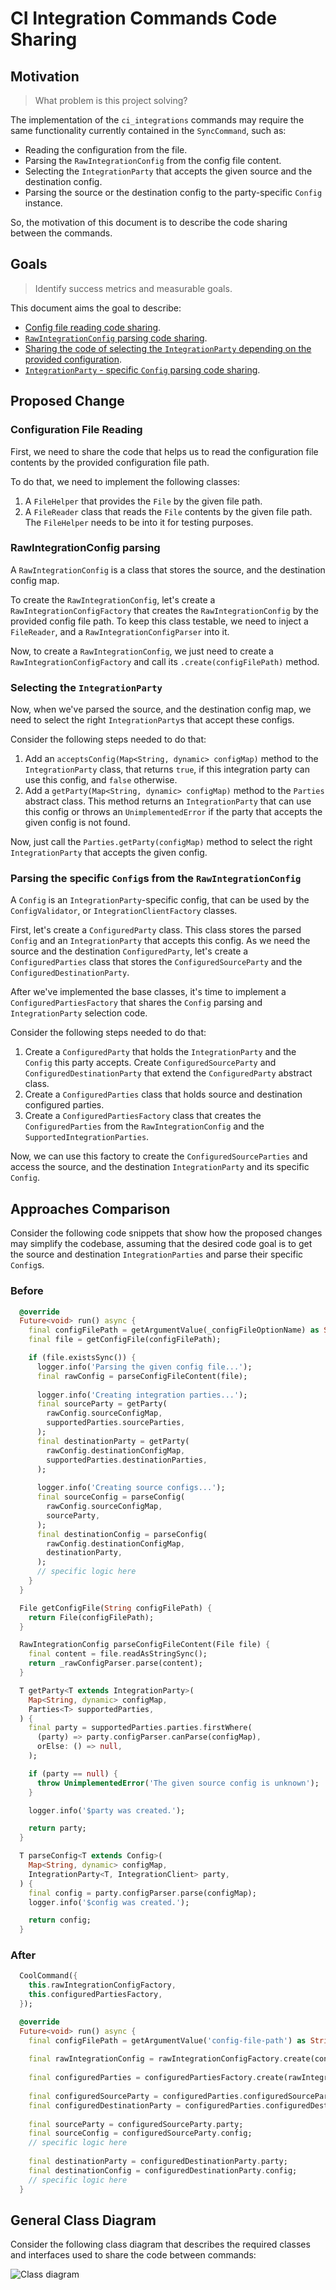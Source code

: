 # CI Integration Commands Code Sharing

## Motivation
> What problem is this project solving?

The implementation of the `ci_integrations` commands may require the same functionality currently contained in the `SyncCommand`, such as:
- Reading the configuration from the file.
- Parsing the `RawIntegrationConfig` from the config file content.
- Selecting the `IntegrationParty` that accepts the given source and the destination config.
- Parsing the source or the destination config to the party-specific `Config` instance.

So, the motivation of this document is to describe the code sharing between the commands.

## Goals
> Identify success metrics and measurable goals.

This document aims the goal to describe:
- [Config file reading code sharing](#configuration-file-reading).
- [`RawIntegrationConfig` parsing code sharing](#rawintegrationconfig-parsing).
- [Sharing the code of selecting the `IntegrationParty` depending on the provided configuration](#selecting-the-integrationparty).
- [`IntegrationParty` - specific `Config` parsing code sharing](#parsing-the-specific-configs-from-the-rawintegrationconfig).

## Proposed Change

### Configuration File Reading

First, we need to share the code that helps us to read the configuration file contents by the provided configuration file path.

To do that, we need to implement the following classes:

1. A `FileHelper` that provides the `File` by the given file path.
2. A `FileReader` class that reads the `File` contents by the given file path. The `FileHelper` needs to be into it for testing purposes.

### RawIntegrationConfig parsing

A `RawIntegrationConfig` is a class that stores the source, and the destination config map. 

To create the `RawIntegrationConfig`, let's create a `RawIntegrationConfigFactory` that creates the `RawIntegrationConfig` by the provided config file path.
To keep this class testable, we need to inject a `FileReader`, and a `RawIntegrationConfigParser` into it.

Now, to create a `RawIntegrationConfig`, we just need to create a `RawIntegrationConfigFactory` and call its `.create(configFilePath)` method.

### Selecting the `IntegrationParty`

Now, when we've parsed the source, and the destination config map, we need to select the right `IntegrationParty`s that accept these configs.

Consider the following steps needed to do that:

1. Add an `acceptsConfig(Map<String, dynamic> configMap)` method to the `IntegrationParty` class, that returns `true`, if this integration party can use this config, and `false` otherwise.
2. Add a `getParty(Map<String, dynamic> configMap)` method to the `Parties` abstract class. This method returns an `IntegrationParty` that can use this config or throws an `UnimplementedError` if the party that accepts the given config is not found.

Now, just call the `Parties.getParty(configMap)` method to select the right `IntegrationParty` that accepts the given config.

### Parsing the specific `Config`s from the `RawIntegrationConfig`

A `Config` is an `IntegrationParty`-specific config, that can be used by the `ConfigValidator`, or `IntegrationClientFactory` classes.

First, let's create a `ConfiguredParty` class. This class stores the parsed `Config` and an `IntegrationParty` that accepts this config. As we need the source and the destination `ConfiguredParty`, let's create a `ConfiguredParties` class that stores the `ConfiguredSourceParty` and the `ConfiguredDestinationParty`.

After we've implemented the base classes, it's time to implement a `ConfiguredPartiesFactory` that shares the `Config` parsing and `IntegrationParty` selection code.

Consider the following steps needed to do that:

1. Create a `ConfiguredParty` that holds the `IntegrationParty` and the `Config` this party accepts. Create `ConfiguredSourceParty` and `ConfiguredDestinationParty` that extend the `ConfiguredParty` abstract class.
2. Create a `ConfiguredParties` class that holds source and destination configured parties.
3. Create a `ConfiguredPartiesFactory` class that creates the `ConfiguredParties` from the `RawIntegrationConfig` and the `SupportedIntegrationParties`.

Now, we can use this factory to create the `ConfiguredSourceParties` and access the source, and the destination `IntegrationParty` and its specific `Config`.

## Approaches Comparison

Consider the following code snippets that show how the proposed changes may simplify the codebase, assuming that the desired code goal is to get the source and destination `IntegrationParties` and parse their specific `Config`s.

### Before

```dart
  @override
  Future<void> run() async {
    final configFilePath = getArgumentValue(_configFileOptionName) as String;
    final file = getConfigFile(configFilePath);

    if (file.existsSync()) {
      logger.info('Parsing the given config file...');
      final rawConfig = parseConfigFileContent(file);
  
      logger.info('Creating integration parties...');
      final sourceParty = getParty(
        rawConfig.sourceConfigMap,
        supportedParties.sourceParties,
      );
      final destinationParty = getParty(
        rawConfig.destinationConfigMap,
        supportedParties.destinationParties,
      );
  
      logger.info('Creating source configs...');
      final sourceConfig = parseConfig(
        rawConfig.sourceConfigMap,
        sourceParty,
      );
      final destinationConfig = parseConfig(
        rawConfig.destinationConfigMap,
        destinationParty,
      );
      // specific logic here
    }
  }

  File getConfigFile(String configFilePath) {
    return File(configFilePath);
  }

  RawIntegrationConfig parseConfigFileContent(File file) {
    final content = file.readAsStringSync();
    return _rawConfigParser.parse(content);
  }

  T getParty<T extends IntegrationParty>(
    Map<String, dynamic> configMap,
    Parties<T> supportedParties,
  ) {
    final party = supportedParties.parties.firstWhere(
      (party) => party.configParser.canParse(configMap),
      orElse: () => null,
    );

    if (party == null) {
      throw UnimplementedError('The given source config is unknown');
    }

    logger.info('$party was created.');

    return party;
  }

  T parseConfig<T extends Config>(
    Map<String, dynamic> configMap,
    IntegrationParty<T, IntegrationClient> party,
  ) {
    final config = party.configParser.parse(configMap);
    logger.info('$config was created.');

    return config;
  }
```

### After

```dart
  CoolCommand({
    this.rawIntegrationConfigFactory,
    this.configuredPartiesFactory,
  });

  @override
  Future<void> run() async {
    final configFilePath = getArgumentValue('config-file-path') as String;
    
    final rawIntegrationConfig = rawIntegrationConfigFactory.create(configFilePath);
    
    final configuredParties = configuredPartiesFactory.create(rawIntegrationConfig);
    
    final configuredSourceParty = configuredParties.configuredSourceParty;
    final configuredDestinationParty = configuredParties.configuredDestinationParty;
    
    final sourceParty = configuredSourceParty.party;
    final sourceConfig = configuredSourceParty.config;
    // specific logic here
    
    final destinationParty = configuredDestinationParty.party;
    final destinationConfig = configuredDestinationParty.config;
    // specific logic here
  }
```

## General Class Diagram

Consider the following class diagram that describes the required classes and interfaces used to share the code between commands:

![Class diagram](http://www.plantuml.com/plantuml/proxy?cache=no&fmt=svg&src=https://github.com/platform-platform/monorepo/raw/code_sharing_document/metrics/ci_integrations/docs/diagrams/commands_code_sharing.puml)
